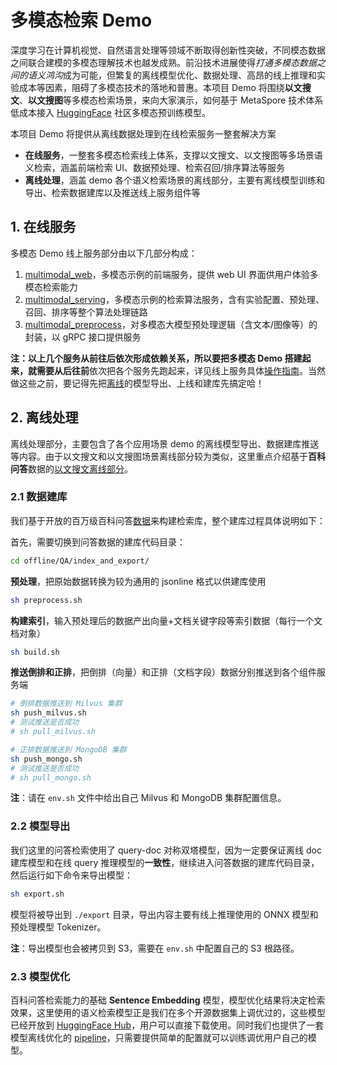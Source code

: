 # 多模态检索 Demo

深度学习在计算机视觉、自然语言处理等领域不断取得创新性突破，不同模态数据之间联合建模的多模态理解技术也越发成熟。前沿技术进展使得*打通多模态数据之间的语义鸿沟*成为可能，但繁复的离线模型优化、数据处理、高昂的线上推理和实验成本等因素，阻碍了多模态技术的落地和普惠。本项目 Demo 将围绕**以文搜文**、**以文搜图**等多模态检索场景，来向大家演示，如何基于 MetaSpore 技术体系低成本接入 [HuggingFace](https://huggingface.co/) 社区多模态预训练模型。

本项目 Demo 将提供从离线数据处理到在线检索服务一整套解决方案

- **在线服务**，一整套多模态检索线上体系，支撑以文搜文、以文搜图等多场景语义检索，涵盖前端检索 UI、数据预处理、检索召回/排序算法等服务
- **离线处理**，涵盖 demo 各个语义检索场景的离线部分，主要有离线模型训练和导出、检索数据建库以及推送线上服务组件等

## 1. 在线服务

多模态 Demo 线上服务部分由以下几部分构成：

1. [multimodal_web](online/multimodal_web)，多模态示例的前端服务，提供 web UI 界面供用户体验多模态检索能力
2. [multimodal_serving](online/multimodal_serving)，多模态示例的检索算法服务，含有实验配置、预处理、召回、排序等整个算法处理链路
3. [multimodal_preprocess](online/multimodal_preprocess)，对多模态大模型预处理逻辑（含文本/图像等）的封装，以 gRPC 接口提供服务

**注：**以上几个服务从前往后依次形成依赖关系，所以要把多模态 Demo 搭建起来，就需要**从后往前**依次把各个服务先跑起来，详见线上服务具体[操作指南](online/README-CN.md)。当然做这些之前，要记得先把[离线](./offline)的模型导出、上线和建库先搞定哈！

## 2. 离线处理

离线处理部分，主要包含了各个应用场景 demo 的离线模型导出、数据建库推送等内容。由于以文搜文和以文搜图场景离线部分较为类似，这里重点介绍基于**百科问答**数据的[以文搜文离线部分](offline/QA/README-CN.md)。

### 2.1 数据建库

我们基于开放的百万级百科问答[数据](https://github.com/brightmart/nlp_chinese_corpus#3%E7%99%BE%E7%A7%91%E7%B1%BB%E9%97%AE%E7%AD%94json%E7%89%88baike2018qa)来构建检索库，整个建库过程具体说明如下：

首先，需要切换到问答数据的建库代码目录：

```bash
cd offline/QA/index_and_export/
```

**预处理**，把原始数据转换为较为通用的 jsonline 格式以供建库使用

```bash
sh preprocess.sh
```

**构建索引**，输入预处理后的数据产出向量+文档关键字段等索引数据（每行一个文档对象）

```bash
sh build.sh
```

**推送倒排和正排**，把倒排（向量）和正排（文档字段）数据分别推送到各个组件服务端

```bash
# 倒排数据推送到 Milvus 集群
sh push_milvus.sh
# 测试推送是否成功
# sh pull_milvus.sh

# 正排数据推送到 MongoDB 集群
sh push_mongo.sh
# 测试推送是否成功
# sh pull_mongo.sh
```

**注**：请在 `env.sh` 文件中给出自己 Milvus 和 MongoDB 集群配置信息。

### 2.2 模型导出

我们这里的问答检索使用了 query-doc 对称双塔模型，因为一定要保证离线 doc 建库模型和在线 query 推理模型的**一致性**，继续进入问答数据的建库代码目录，然后运行如下命令来导出模型：

```bash
sh export.sh
```

模型将被导出到 `./export` 目录，导出内容主要有线上推理使用的 ONNX 模型和预处理模型 Tokenizer。

**注**：导出模型也会被拷贝到 S3，需要在 `env.sh` 中配置自己的 S3 根路径。

### 2.3 模型优化

百科问答检索能力的基础 **Sentence Embedding** 模型，模型优化结果将决定检索效果，这里使用的语义检索模型正是我们在多个开源数据集上调优过的，这些模型已经开放到 [HuggingFace Hub](https://huggingface.co/DMetaSoul)，用户可以直接下载使用。同时我们也提供了一套模型离线优化的 [pipeline](offline/QA/training)，只需要提供简单的配置就可以训练调优用户自己的模型。